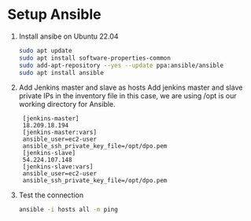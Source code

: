 # Setup Ansible

1. Install ansibe on Ubuntu 22.04

   ```sh
   sudo apt update
   sudo apt install software-properties-common
   sudo add-apt-repository --yes --update ppa:ansible/ansible
   sudo apt install ansible
   ```

2. Add Jenkins master and slave as hosts
   Add jenkins master and slave private IPs in the inventory file
   in this case, we are using /opt is our working directory for Ansible.

   ```
    [jenkins-master]
    18.209.18.194
    [jenkins-master:vars]
    ansible_user=ec2-user
    ansible_ssh_private_key_file=/opt/dpo.pem
    [jenkins-slave]
    54.224.107.148
    [jenkins-slave:vars]
    ansible_user=ec2-user
    ansible_ssh_private_key_file=/opt/dpo.pem
   ```

3. Test the connection
   ```sh
   ansible -i hosts all -m ping
   ```
